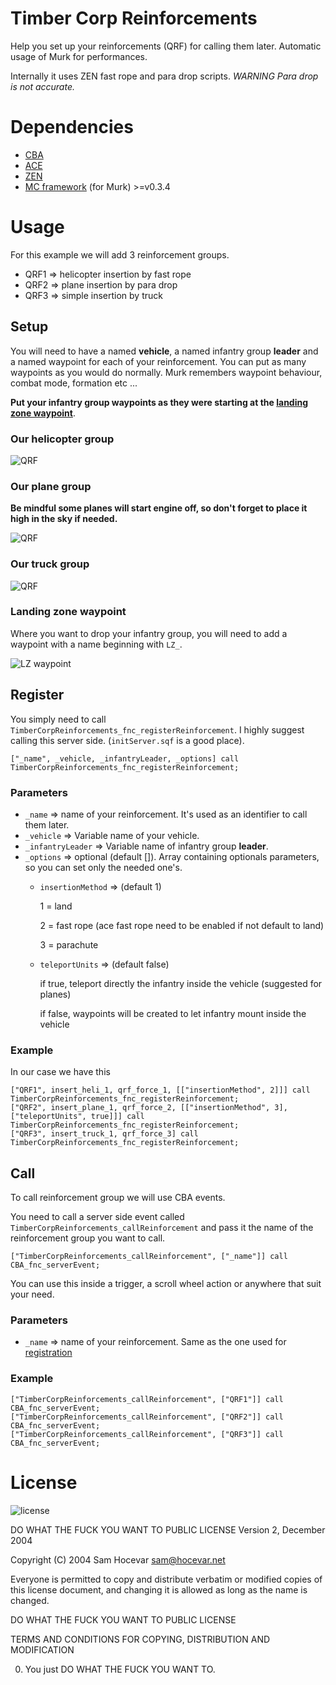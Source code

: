 # Timber Corp Reinforcements

Help you set up your reinforcements (QRF) for calling them later. Automatic usage of Murk for performances.

Internally it uses ZEN fast rope and para drop scripts. _WARNING Para drop is not accurate._
# Dependencies

- [CBA](https://github.com/CBATeam/CBA_A3)
- [ACE](https://github.com/acemod/ACE3)
- [ZEN](https://github.com/zen-mod/ZEN)
- [MC framework](https://www.misfit-company.com/arma3/mission_making/framework/) (for Murk) >=v0.3.4

# Usage

For this example we will add 3 reinforcement groups.

- QRF1 => helicopter insertion by fast rope
- QRF2 => plane insertion by para drop
- QRF3 => simple insertion by truck

## Setup

You will need to have a named **vehicle**, a named infantry group **leader** and a named waypoint for each of your reinforcement.
You can put as many waypoints as you would do normally. Murk remembers waypoint behaviour, combat mode, formation etc ...

**Put your infantry group waypoints as they were starting at the [landing zone waypoint](#landing-zone-waypoint)**.

### Our helicopter group

![QRF](docs/setup/qrf1.png)

### Our plane group

**Be mindful some planes will start engine off, so don't forget to place it high in the sky if needed.**

![QRF](docs/setup/qrf2.png)

### Our truck group

![QRF](docs/setup/qrf3.png)

### Landing zone waypoint

Where you want to drop your infantry group, you will need to add a waypoint with a name beginning with `LZ_`.

![LZ waypoint](docs/setup/lz_waypoint.png)

## Register

You simply need to call `TimberCorpReinforcements_fnc_registerReinforcement`. I highly suggest calling this server side. (`initServer.sqf` is a good place).

`["_name", _vehicle, _infantryLeader, _options] call TimberCorpReinforcements_fnc_registerReinforcement;`

### Parameters

- `_name` => name of your reinforcement. It's used as an identifier to call them later.
- `_vehicle` => Variable name of your vehicle.
- `_infantryLeader` => Variable name of infantry group **leader**.
- `_options` => optional (default []). Array containing optionals parameters, so you can set only the needed one's.
    - `insertionMethod` => (default 1) 
        
        1 = land
      
        2 = fast rope (ace fast rope need to be enabled if not default to land)
      
        3 = parachute

    - `teleportUnits` => (default false)

      if true, teleport directly the infantry inside the vehicle (suggested for planes)
      
      if false, waypoints will be created to let infantry mount inside the vehicle
### Example

In our case we have this
```sqf
["QRF1", insert_heli_1, qrf_force_1, [["insertionMethod", 2]]] call TimberCorpReinforcements_fnc_registerReinforcement;
["QRF2", insert_plane_1, qrf_force_2, [["insertionMethod", 3], ["teleportUnits", true]]] call TimberCorpReinforcements_fnc_registerReinforcement;
["QRF3", insert_truck_1, qrf_force_3] call TimberCorpReinforcements_fnc_registerReinforcement;
 ```

## Call

To call reinforcement group we will use CBA events.

You need to call a server side event called `TimberCorpReinforcements_callReinforcement` and pass it the name of the reinforcement group you want to call.

`["TimberCorpReinforcements_callReinforcement", ["_name"]] call CBA_fnc_serverEvent;`

You can use this inside a trigger, a scroll wheel action or anywhere that suit your need.

### Parameters

- `_name` => name of your reinforcement. Same as the one used for [registration](#register)

### Example

```sqf
["TimberCorpReinforcements_callReinforcement", ["QRF1"]] call CBA_fnc_serverEvent;
["TimberCorpReinforcements_callReinforcement", ["QRF2"]] call CBA_fnc_serverEvent;
["TimberCorpReinforcements_callReinforcement", ["QRF3"]] call CBA_fnc_serverEvent;
 ```

# License

![license](http://www.wtfpl.net/wp-content/uploads/2012/12/wtfpl-badge-4.png)

DO WHAT THE FUCK YOU WANT TO PUBLIC LICENSE Version 2, December 2004

Copyright (C) 2004 Sam Hocevar <sam@hocevar.net>

Everyone is permitted to copy and distribute verbatim or modified copies of this license document, and changing it is
allowed as long as the name is changed.

DO WHAT THE FUCK YOU WANT TO PUBLIC LICENSE

TERMS AND CONDITIONS FOR COPYING, DISTRIBUTION AND MODIFICATION

0. You just DO WHAT THE FUCK YOU WANT TO.